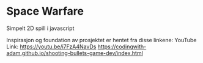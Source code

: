 # Space Warfare
Simpelt 2D spill i javascript

Inspirasjon og foundation av prosjektet er hentet fra disse linkene:
YouTube Link: https://youtu.be/i7FzA4NavDs
https://codingwith-adam.github.io/shooting-bullets-game-dev/index.html
